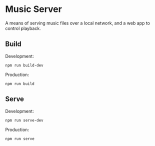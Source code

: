 # Music Server

A means of serving music files over a local network, and a web app to control playback.

## Build

Development:

```
npm run build-dev
```

Production:

```
npm run build
```

## Serve

Development:

```
npm run serve-dev
```

Production:

```
npm run serve
```